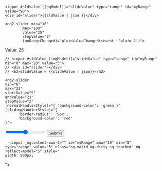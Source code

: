 	<input #sldValue [(ngModel)]="slideValue" type="range" id="myRange" value="90">
	<div id="slider">{{sldValue | json }}</div>

	<ng2-slider min="10"
            max="100"
            value="25"
            stepValue="5"
            (onRangeChanged)="plainValueChanged($event, 'plain_2')">
</ng2-slider>
<p class="value-box">
    Value: <span class="value-span" id="plain_2">25</span>
</p>


    // <input #sldValue [(ngModel)]="slideValue" type="range" id="myRange" min="0" max="20" value="5">
    // <div id="slider"></div>
    // <h2>slideValue = {{slideValue | json}}</h2>

    <ng2-slider 
    min="6"
    max="23"
    startValue="9"
    endValue="21"
    stepValue="2"
    [normalHandlerStyle]="{ 'background-color': 'green'}"
    [slidingHandlerStyle]="{
          'border-radius': '9px',
          'background-color': 'red'
    }">
</ng2-slider>

<input type="range" name="points" id="points" value="50" min="0" max="100">
      <input type="submit" data-inline="true" value="Submit">

      <input _ngcontent-oao-4="" id="myRange" max="20" min="0" type="range" value="5" class="ng-valid ng-dirty ng-touched" ng-reflect-model="5" style="
    width: 500px;
">